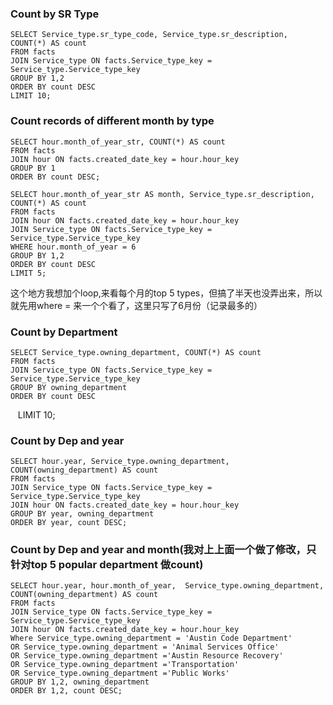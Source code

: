 ### Count by SR Type
    SELECT Service_type.sr_type_code, Service_type.sr_description, COUNT(*) AS count
    FROM facts
    JOIN Service_type ON facts.Service_type_key = Service_type.Service_type_key
    GROUP BY 1,2
    ORDER BY count DESC
    LIMIT 10;

### Count records of different month by type
    SELECT hour.month_of_year_str, COUNT(*) AS count
    FROM facts
    JOIN hour ON facts.created_date_key = hour.hour_key
    GROUP BY 1
    ORDER BY count DESC;

    SELECT hour.month_of_year_str AS month, Service_type.sr_description, COUNT(*) AS count
    FROM facts
    JOIN hour ON facts.created_date_key = hour.hour_key
    JOIN Service_type ON facts.Service_type_key = Service_type.Service_type_key
    WHERE hour.month_of_year = 6
    GROUP BY 1,2
    ORDER BY count DESC
    LIMIT 5;


这个地方我想加个loop,来看每个月的top 5 types，但搞了半天也没弄出来，所以就先用where = 来一个个看了，这里只写了6月份（记录最多的）

### Count by Department
    SELECT Service_type.owning_department, COUNT(*) AS count
    FROM facts 
    JOIN Service_type ON facts.Service_type_key = Service_type.Service_type_key
    GROUP BY owning_department
    ORDER BY count DESC
    LIMIT 10;
### Count by Dep and year
    SELECT hour.year, Service_type.owning_department, COUNT(owning_department) AS count
    FROM facts 
    JOIN Service_type ON facts.Service_type_key = Service_type.Service_type_key
    JOIN hour ON facts.created_date_key = hour.hour_key
    GROUP BY year, owning_department
    ORDER BY year, count DESC;
    

### Count by Dep and year and month(我对上上面一个做了修改，只针对top 5 popular department 做count)
    SELECT hour.year, hour.month_of_year,  Service_type.owning_department, COUNT(owning_department) AS count
    FROM facts 
    JOIN Service_type ON facts.Service_type_key = Service_type.Service_type_key
    JOIN hour ON facts.created_date_key = hour.hour_key
    Where Service_type.owning_department = 'Austin Code Department'
    OR Service_type.owning_department = 'Animal Services Office'
    OR Service_type.owning_department ='Austin Resource Recovery'
    OR Service_type.owning_department ='Transportation'
    OR Service_type.owning_department ='Public Works'
    GROUP BY 1,2, owning_department
    ORDER BY 1,2, count DESC;
